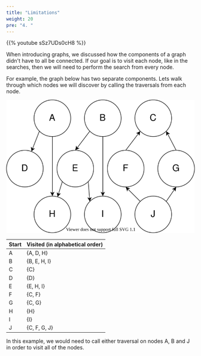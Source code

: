```yaml
---
title: "Limitations"
weight: 20
pre: "4. "
---
```

{{% youtube sSz7UDs0cH8 %}}


When introducing graphs, we discussed how the components of a graph didn't have to all be connected. If our goal is to visit each node, like in the searches, then we will need to perform the search from every node. 

For example, the graph below has two separate components. Lets walk through which nodes we will discover by calling the traversals from each node. 


![Disconnected Graph](../../images/8/8search_dis.svg)


| Start |  Visited (in alphabetical order) | 
| --- | --- |
| A | {A, D, H} | 
| B | {B, E, H, I} |  
| C | \{C\} |  
| D | \{D\} |  
| E | {E, H, I} |  
| F | {C, F} |  
| G | {C, G} |  
| H | \{H\} |  
| I | \{I\} |  
| J | {C, F, G, J} |  


In this example, we would need to call either traversal on nodes A, B and J in order to visit all of the nodes. 
